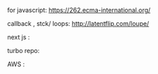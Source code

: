 for javascript:  https://262.ecma-international.org/

callback , stck/ loops: http://latentflip.com/loupe/

next js :

turbo repo: 

AWS : 
